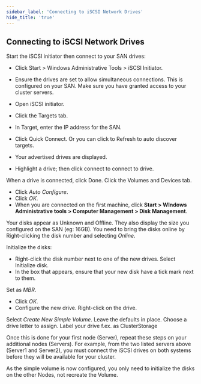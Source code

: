 ```yaml
---
sidebar_label: 'Connecting to iSCSI Network Drives'
hide_title: 'true'
---
```


## Connecting to iSCSI Network Drives

Start the iSCSI initiator then connect to your SAN drives:

* Click Start > Windows Administrative Tools > iSCSI Initiator.
* Ensure the drives are set to allow simultaneous connections. This is configured on your SAN. Make sure you have granted access to your cluster servers.
* Open iSCSI initiator.
* Click the Targets tab.
 
* In Target, enter the IP address for the SAN.
* Click Quick Connect. Or you can click to Refresh to auto discover targets.
* Your advertised drives are displayed.
* Highlight a drive; then click connect to connect to drive.
 
When a drive is connected, click Done. Click the Volumes and Devices tab.
 
* Click *Auto Configure*.
* Click *OK*.
* When you are connected on the first machine, click **Start > WIndows Administrative tools > Computer Management > Disk Management**.
 
Your disks appear as Unknown and Offline. They also display the size you configured on the SAN (eg: 16GB). You need to bring the disks online by Right-clicking the disk number  and selecting *Online*.
 
Initialize the disks:

* Right-click the disk number next to one of the new drives. Select Initialize disk.
* In the box that appears, ensure that your new disk have a tick mark next to them.
 
Set as *MBR*.
 
* Click *OK*.
* Configure the new drive. Right-click on the drive.
 

Select *Create New Simple Volume*. Leave the defaults in place. Choose a drive letter to assign.
Label your drive f.ex.  as ClusterStorage
 
Once this is done for your first node (Server), repeat these steps on your additional nodes (Servers). For example, from the two listed servers above (Server1 and Server2), you must connect the iSCSI drives on both systems before they will be available for your cluster.
 
As the simple volume is now configured, you only need to initialize the disks on the other Nodes, not recreate the Volume.